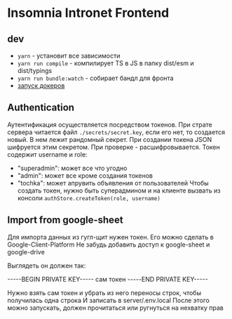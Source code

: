 # Insomnia Intronet Frontend

## dev

* `yarn` - установит все зависимости
* `yarn run compile` - компилирует TS в JS в папку dist/esm и dist/typings
* `yarn run bundle:watch` - собирает бандл для фронта
* [запуск докеров](./.deploy/local/readme.md)


## Authentication

Аутентификация осуществляется посредством токенов. При страте сервера читается файл `./secrets/secret.key`, если его нет, то создается новый.
В нем лежит рандомный секрет. При создании токена JSON шифруется этим секретом. При проверке - расшифровывается.
Токен содержит username и role: 
* "superadmin": может все что угодно
* "admin": может все кроме создания токенов
* "tochka": может апрувить объявления от пользователей
Чтобы создать токен, нужно быть суперадмином и на клиенте вызвать из консоли `authStore.createToken(role, username)` 

## Import from google-sheet

Для импорта данных из гугл-щит нужен токен. Его можно сделать в Google-Client-Platform
Не забудь добавить доступ к google-sheet и google-drive

Выглядеть он должен так:

-----BEGIN PRIVATE KEY-----
сам токен
-----END PRIVATE KEY-----

Нужно взять сам токен и убрать из него переносы строк, чтобы получилась одна строка
И записать в server/.env.local
После этого можно запускать, должен прочитаться или ругнуться на нехватку прав
